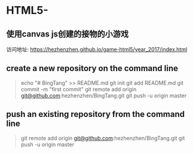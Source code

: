 # HTML5-
使用canvas js创建的接物的小游戏
-------------
访问地址:
https://hezhenzhen.github.io/game-html5/year_2017/index.html

## create a new repository on the command line
> echo "# BingTang" >> README.md
> git init
> git add README.md
> git commit -m "first commit"
> git remote add origin git@github.com:hezhenzhen/BingTang.git
> git push -u origin master

## push an existing repository from the command line
> git remote add origin git@github.com:hezhenzhen/BingTang.git
> git push -u origin master
